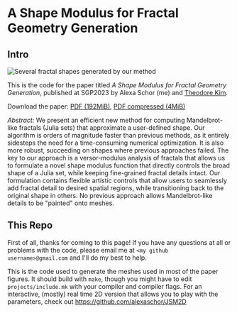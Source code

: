 # A Shape Modulus for Fractal Geometry Generation

## Intro

![Several fractal shapes generated by our method](https://i.ibb.co/442fPJ7/image.png)

This is the code for the paper titled _A Shape Modulus for Fractal Geometry Generation_, published at SGP2023 by Alexa Schor (me) and [Theodore Kim](https://tkim.graphics).

Download the paper: [PDF (192MiB)](http://tkim.graphics/VERSOR/SchorKim_2023.pdf), [PDF compressed (4MiB)](http://tkim.graphics/VERSOR/SchorKim_2023_smaller.pdf)


_Abstract:_ We present an efficient new method for computing Mandelbrot-like fractals (Julia sets) that approximate a user-defined shape. Our algorithm is orders of magnitude faster than previous methods, as it entirely sidesteps the need for a time-consuming numerical optimization. It is also more robust, succeeding on shapes where previous approaches failed. The key to our approach is a versor-modulus analysis of fractals that allows us to formulate a novel shape modulus function that directly controls the broad shape of a Julia set, while keeping fine-grained fractal details intact. Our formulation contains flexible artistic controls that allow users to seamlessly add fractal detail to desired spatial regions, while transitioning back to the original shape in others. No previous approach allows Mandelbrot-like details to be "painted" onto meshes.

## This Repo

First of all, thanks for coming to this page! If you have any questions at all or problems with the code, please email me at `<my github username>@gmail.com` and I'll do my best to help. 

This is the code used to generate the meshes used in most of the paper figures. It should build with `make`, though you might have to edit `projects/include.mk` with your compiler and compiler flags. For an interactive, (mostly) real time 2D version that allows you to play with the parameters, check out https://github.com/alexaschor/JSM2D
